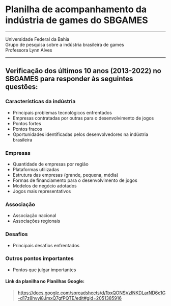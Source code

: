 # Planilha de acompanhamento da indústria de games do SBGAMES
---

Universidade Federal da Bahia  
Grupo de pesquisa sobre a indústria brasileira de games  
Professora Lynn Alves

---

## Verificação dos últimos 10 anos (2013-2022) no SBGAMES para responder às seguintes questões:

### Características da indústria
- Principais problemas tecnológicos enfrentados
- Empresas contratadas por outras para o desenvolvimento de jogos
- Pontos fortes
- Pontos fracos
- Oportunidades identificadas pelos desenvolvedores na indústria brasileira

### Empresas
- Quantidade de empresas por região
- Plataformas utilizadas
- Estrutura das empresas (grande, pequena, média)
- Formas de financiamento para o desenvolvimento de jogos
- Modelos de negócio adotados
- Jogos mais representativos

### Associação
- Associação nacional
- Associações regionais

### Desafios
- Principais desafios enfrentados

### Outros pontos importantes
- Pontos que julgar importantes


#### Link da planilha no Planilhas Google:
> https://docs.google.com/spreadsheets/d/1bxQONSVzINKDLarND6e1G-d17z8hvyi8JmxQ7gfPQTE/edit#gid=2051385916
